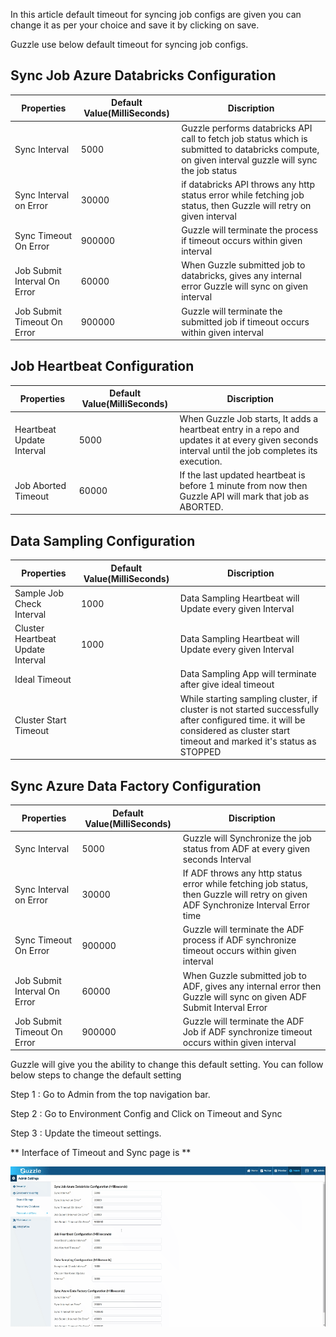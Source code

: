 
In this article default timeout for syncing job configs are given you can change it as per your choice and save it by clicking on save.

Guzzle use below default timeout for syncing job configs.
## Sync Job Azure Databricks Configuration

|Properties|Default Value(MilliSeconds)|Discription|
|--- |--- |--- |
|Sync Interval|5000|Guzzle performs databricks API call to fetch job status which is submitted to databricks compute, on given interval guzzle will sync the job status|
|Sync Interval on Error|30000|if databricks API throws any http status error while fetching job status, then Guzzle will retry on given interval|
|Sync Timeout On Error|900000|Guzzle will terminate the process if timeout occurs within given interval|
|Job Submit Interval On Error|60000|When Guzzle submitted job to databricks, gives any internal error Guzzle will sync on given interval|
|Job Submit Timeout On Error|900000|Guzzle will terminate the submitted job if timeout occurs within given interval|

## Job Heartbeat Configuration

|Properties|Default Value(MilliSeconds)|Discription|
|--- |--- |--- |
|Heartbeat Update Interval|5000|When Guzzle Job starts, It adds a heartbeat entry in a repo and updates it at every given seconds interval until the job completes its execution.|
|Job Aborted Timeout|60000|If the last updated heartbeat is before 1 minute from now then Guzzle API will mark that job as ABORTED.|



## Data Sampling Configuration

|Properties|Default Value(MilliSeconds)|Discription|
|--- |--- |--- |
|Sample Job Check Interval|1000|Data Sampling Heartbeat will Update every given Interval|
|Cluster Heartbeat Update Interval|1000|Data Sampling Heartbeat will Update every given Interval|
|Ideal Timeout||Data Sampling App will terminate after give ideal timeout|
|Cluster Start Timeout||While starting sampling cluster, if cluster is not started successfully after configured time. it will be considered as cluster start timeout and marked it's status as STOPPED|



## Sync Azure Data Factory Configuration

|Properties|Default Value(MilliSeconds)|Discription|
|--- |--- |--- |
|Sync Interval|5000|Guzzle will Synchronize the job status from ADF at every given seconds Interval|
|Sync Interval on Error|30000|If ADF throws any http status error while fetching job status, then Guzzle will retry on given ADF Synchronize Interval Error time|
|Sync Timeout On Error|900000|Guzzle will terminate the ADF process if ADF synchronize timeout occurs within given interval|
|Job Submit Interval On Error|60000|When Guzzle submitted job to ADF, gives any internal error then Guzzle will sync on given ADF Submit Interval Error|
|Job Submit Timeout On Error|900000|Guzzle will terminate the ADF Job if ADF synchronize timeout occurs within given interval|


Guzzle will give you the ability to change this default setting. You can follow below steps to change the default setting

Step 1 :  Go to Admin from the top navigation bar.

Step 2 :  Go to Environment Config and Click on Timeout and Sync

Step 3 :  Update the timeout settings.

** Interface of Timeout and Sync page is **

![image alt text](/img/docs/how-to-guides/administrator/environment-config/timeout_&_sync_1.gif)
